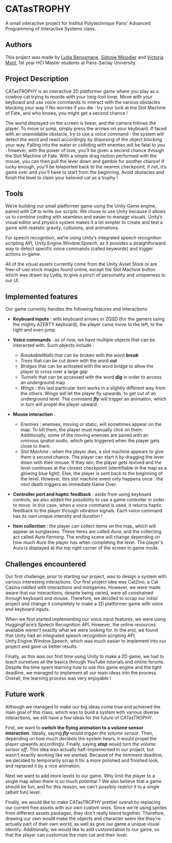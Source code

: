 

# CATasTROPHY

A small interactive project for Institut Polytechnique Paris' Advanced Programming of Interactive Systems class. 


## Authors

This project was made by [Lydia Benosmane](https://github.com/lydiab3n), [Sidonie Minodier](https://github.com/shidowe) and [Victoria Myot](https://github.com/vmfmyot), 1st year HCI Master students at Paris-Saclay University.

## Project Description

CATasTROPHY is an interactive 2D platformer game where you play as a cowboy cat trying to reunite with your long-lost lover. Move with your keyboard and use voice commands to interact with the various obstacles blocking your way !! No worries if you die : try your luck at the Slot Machine of Fate, and who knows, you might get a second chance !

The world displayed on the screen is linear, and the camera follows the player. To move or jump, simply press the arrows on your keyboard. If faced with an unavoidable obstacle, try to use a voice command : the system will detect the word and react accordingly by disposing of the object blocking your way. Falling into the water or colliding with enemies will be fatal to you : however, with the power of love, you'll be given a second chance through the Slot Machine of Fate. With a simple drag motion performed with the mouse, you can then pull the lever down and gamble for another chance! If lucky enough, you'll be teleported back to the nearest checkpoint; if not, it’s game over and you'll have to start from the beginning. Avoid obstacles and finish the level to claim your beloved cat as a trophy !

## Tools

We’re building our small platformer game using the Unity Game engine, paired with C# to write our scripts. We chose to use Unity because it allows us to combine coding with seamless and easier to manage visuals. Unity’s visual editor and physics system makes it a lot simpler to create and test a game with realistic gravity, collisions, and animations. 

For speech recognition, we’re using Unity’s integrated speech recognition scripting API, Unity.Engine.Window.Speech, as it provides a straightforward way to detect specific voice commands (called keywords) and trigger actions in-game.

All of the visual assets currently come from the Unity Asset Store or are free-of-use stock images found online, except the Slot Machine button which was drawn by Lydia, to give a pinch of personality and uniqueness to our UI.


## Implemented features

Our game currently handles the following features and interactions:
- **Keyboard inputs** : with keyboard arrows or ZQSD (for the gamers using the mighty AZERTY keyboard), the player came move to the left, to the right and even jump

- **Voice commands** : as of now, we have multiple objects that can be interacted with. Such objects include :
    - _BreakableWalls_ that can be broken with the word **_break_**
    - _Trees_ that can be cut down with the word **_cut_**
    - _Bridges_ that can be activated with the word _bridge_ to allow the player to cross over a large gap
    - _Tunnels_ that can be accessed with the word **_dig_** in order to access an underground map
    - _Wings_ : this last particular item works in a slightly different way from the others. Wings will let the player fly upwards, to get out of an underground level. The command **_fly_** will trigger an animation, which in turn will propel the player upward.

- **Mouse interaction** :
    - _Enemies_ : enemies, moving or static, will sometimes appear on the map. To kill them, the player must manually click on them. Additionally, some of the moving enemies are paired with an ominous _spatial audio_, which gets triggered when the player gets close to them.
    - _Slot Machine_ : when the player dies, a slot machine appears to give them a second chance. The player can start it by dragging the lever down with their mouse. If they win, the player gets revived and the level continues at the closest checkpoint (identifiable in the map as a glowing blue light). Else, the player is sent back to the beginning of the level. However, this slot machine event only happens once : the next death triggers an immediate Game Over.

- **Controller port and haptic feedback** : aside from using keyboard controls, we also added the possibility to use a game controller in order to move. In this case, when a voice command is used, it returns haptic feedback to the player through vibration signals. Each voice command has its own unique intensity and duration !

- **Item collection** : the player can collect items on the map, which will appear as sunglasses. These items are called _Aura_, and the collecting act called _Aura Farming_. The ending scene will change depending on how much _Aura_ the player has when completing the level. The player's Aura is displayed at the top right corner of the screen in game mode.

##  Challenges encountered

Our first challenge, prior to starting our project, was to design a system with various interesting interactions. Our first project idea was CatZino, a Cat Casino riddled with interactions and minigames. However, we were made aware that our interactions, despite being varied, were all constrained through keyboard and mouse. Therefore, we decided to scrap our initial project and change it completely to make a 2D platformer game with voice and keyboard inputs.

When we first started implementing our voice input features, we were using HuggingFace’s Speech Recognition API. However, the online resources available weren’t exactly what we were looking for. In the end, we found that Unity had an integrated speech recognition scripting API, Unity.Engine.Window.Speech, which was much easier to implement into our project and gave us better results.

Finally, as this was our first time using Unity to make a 2D game, we had to teach ourselves all the basics through YouTube tutorials and online forums. Despite the time spent learning how to use this game engine and the tight deadline, we managed to implement all our main ideas into the process. Overall, the learning process was very enjoyable !

## Future work

Although we managed to make our big ideas come true and achieved the main goal of this class, which was to build a system with various diverse interactions, we still have a few ideas for the future of CATasTROPHY.

First, we want to **switch the flying animation to a volume sensor interaction**. Ideally, saying _**fly**_ would _trigger the volume sensor_. Then, depending on how much _decibels_ the system hears, it would propel the player upwards accordingly. Finally, saying _**stop**_ would _turn the volume sensor off_. This idea was actually half-implemented in our project, but wasn't exactly working like we wanted. Because of the imminent deadline, we decided to temporarily scrap it for a more polished and finished look, and replaced it by a nice animation.

Next we want to add more levels to our game. Why limit the player to a single map when there is so much potential ? We also believe that a game should be fun, and for this reason, we can't possibly restrict it to a single (albeit fun) level.

Finally, we would like to make CATasTROPHY prettier overall by replacing our current free assets with our own custom ones. Since we're using sprites from different assets packages, they don't really blend together. Therefore, drawing our own would make the objects and character seem like they're actually part of their own world, as well as give our game a unique visual identity. Additionally, we would like to add customization to our game, so that the player can customize the main cat and their lover.
